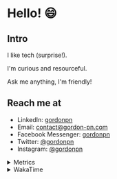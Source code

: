 # Hello! 😄

## Intro

I like tech (surprise!).

I'm curious and resourceful.

Ask me anything, I'm friendly!

## Reach me at

- LinkedIn: [gordonpn](https://www.linkedin.com/in/gordonpn/)
- Email: [contact@gordon-pn.com](mailto:contact@gordon-pn.com)
- Facebook Messenger: [gordonpn](https://www.messenger.com/t/Gordonpn)
- Twitter: [@gordonpn](https://twitter.com/Gordonpn)
- Instagram: [@gordonpn](https://www.instagram.com/gordonpn/)

<details>
  <summary>Metrics</summary>

  <img align="center" src="https://github.com/gordonpn/gordonpn/blob/master/github-metrics.svg" alt="GitHub Metrics">

</details>

<details>
  <summary>WakaTime</summary>

  <!--START_SECTION:waka-->
📊 **This Week I Spent My Time On** 

```text
💬 Programming Languages: 
Java                     1 hr 32 mins        ███████████████░░░░░░░░░░   58.64 % 
Markdown                 24 mins             ████░░░░░░░░░░░░░░░░░░░░░   15.67 % 
TypeScript               10 mins             ██░░░░░░░░░░░░░░░░░░░░░░░   06.85 % 
GitIgnore file           9 mins              █░░░░░░░░░░░░░░░░░░░░░░░░   05.82 % 
YAML                     7 mins              █░░░░░░░░░░░░░░░░░░░░░░░░   04.79 % 

🔥 Editors: 
IntelliJ                 2 hrs 36 mins       █████████████████████████   100.00 % 
```


 Last Updated on 16/11/2023 10:19:46 UTC
<!--END_SECTION:waka-->
</details>

